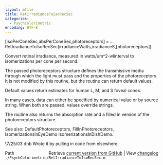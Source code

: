 ```yaml
---
layout: mfile
title: RetIrradianceToIsoRecSec
categories:
  - PsychColorimetric
encoding: UTF-8
---
```


 [isoPerConeSec,absPerConeSec,photoreceptors] = ...
        RetIrradianceToIsoRecSec(irradianceWatts,irradianceS,[photoreceptors])

 Convert retinal irradiance, measured in watts/um^2-wlinterval to
 isomerizations per cone per second.

 The passed photoreceptors structure defines the transmissive media through
 which the light must pass and the properties of the photoreceptors.  It
 is not modified by this routine, but the routine can return default
 values.

 Default values return estimates for human L, M, and S foveal cones.

 In many cases, data can either be specified by numerical value or by
 source string.  When both are passed, values override strings.

 The routine also returns the absorption rate and a filled in version
 of the photoreceptors structure.

 See also: DefaultPhotoreceptors, FillInPhotoreceptors, IsomerizationsInEyeDemo
   IsomerizationsInDishDemo.

 \7/25/03  dhb  Wrote it by pulling in code from elsewhere.


<div class="code_header" style="text-align:right;">
  <span style="float:left;">Path&nbsp;&nbsp;</span> <span class="counter">Retrieve <a href=
  "https://raw.github.com/Psychtoolbox-3/Psychtoolbox-3/beta/./PsychColorimetric/RetIrradianceToIsoRecSec.m">current version from GitHub</a> | View <a href=
  "https://github.com/Psychtoolbox-3/Psychtoolbox-3/commits/beta/./PsychColorimetric/RetIrradianceToIsoRecSec.m">changelog</a></span>
</div>
<div class="code">
  <code>./PsychColorimetric/RetIrradianceToIsoRecSec.m</code>
</div>
